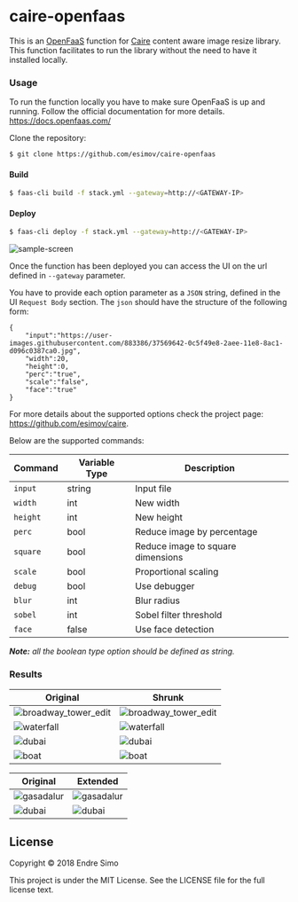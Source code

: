 # caire-openfaas

This is an [OpenFaaS](https://github.com/openfaas/faas) function for [Caire](https://github.com/esimov/caire) content aware image resize library. This function facilitates to run the library without the need to have it installed locally. 

### Usage
To run the function locally you have to make sure OpenFaaS is up and running. Follow the official documentation for more details. https://docs.openfaas.com/

Clone the repository:
```bash
$ git clone https://github.com/esimov/caire-openfaas
```

#### Build
```bash 
$ faas-cli build -f stack.yml --gateway=http://<GATEWAY-IP>
```

#### Deploy
```bash 
$ faas-cli deploy -f stack.yml --gateway=http://<GATEWAY-IP>
```

![sample-screen](https://user-images.githubusercontent.com/883386/45596764-ec5ec900-b9c9-11e8-8b01-8f84f78b327e.png)


Once the function has been deployed you can access the UI on the url defined in `--gateway` parameter.

You have to provide each option parameter as a `JSON` string, defined in the UI `Request Body` section. The `json` should have the structure of the following form:

```
{
	"input":"https://user-images.githubusercontent.com/883386/37569642-0c5f49e8-2aee-11e8-8ac1-d096c0387ca0.jpg", 
	"width":20,
	"height":0,
	"perc":"true",
	"scale":"false",
	"face":"true"
}
```
For more details about the supported options check the project page: https://github.com/esimov/caire. 

Below are the supported commands:

| Command | Variable Type | Description |
| --- | --- | --- |
| `input` | string | Input file |
| `width` | int | New width |
| `height` | int | New height |
| `perc` | bool | Reduce image by percentage |
| `square` | bool | Reduce image to square dimensions |
| `scale` | bool | Proportional scaling |
| `debug` | bool | Use debugger |
| `blur` | int | Blur radius |
| `sobel` | int | Sobel filter threshold |
| `face` | false | Use face detection |

***Note:** all the boolean type option should be defined as string.*

### Results

| Original | Shrunk |
| --- | --- |
| ![broadway_tower_edit](https://user-images.githubusercontent.com/883386/35498083-83d6015e-04d5-11e8-936a-883e17b76f9d.jpg) | ![broadway_tower_edit](https://user-images.githubusercontent.com/883386/35498110-a4a03328-04d5-11e8-9bf1-f526ef033d6a.jpg) |
| ![waterfall](https://user-images.githubusercontent.com/883386/35498250-2f31e202-04d6-11e8-8840-a78f40fc1a0c.png) | ![waterfall](https://user-images.githubusercontent.com/883386/35498209-0411b16a-04d6-11e8-9ce2-ec4bce34828a.jpg) |
| ![dubai](https://user-images.githubusercontent.com/883386/35498466-1375b88a-04d7-11e8-8f8e-9d202da6a6b3.jpg) | ![dubai](https://user-images.githubusercontent.com/883386/35498499-3c32fc38-04d7-11e8-9f0d-07f63a8bd420.jpg) |
| ![boat](https://user-images.githubusercontent.com/883386/35498465-1317a678-04d7-11e8-9185-ec92ea57f7c6.jpg) | ![boat](https://user-images.githubusercontent.com/883386/35498498-3c0f182c-04d7-11e8-9af8-695bc071e0f1.jpg) |

| Original | Extended |
| --- | --- |
| ![gasadalur](https://user-images.githubusercontent.com/883386/35498662-e11853c4-04d7-11e8-98d7-fcdb27207362.jpg) | ![gasadalur](https://user-images.githubusercontent.com/883386/35498559-87eb6426-04d7-11e8-825c-2dd2abdfc112.jpg) |
| ![dubai](https://user-images.githubusercontent.com/883386/35498466-1375b88a-04d7-11e8-8f8e-9d202da6a6b3.jpg) | ![dubai](https://user-images.githubusercontent.com/883386/35498827-8cee502c-04d8-11e8-8449-05805f196d60.jpg) |

## License

Copyright © 2018 Endre Simo

This project is under the MIT License. See the LICENSE file for the full license text.
